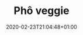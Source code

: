 ---
layout: recipe
date: 2020-02-23T21:04:48+01:00
draft: false    
title:  "Phô veggie" # The title of your awesome recipe
image:  ./pho-veggie.jpg # Name of image in recipe bundle
#imagecredit: https://placekitten.com/600/800 # URL to image source page, website, or creator
YouTubeID:  # The F2SYDXV1W1w part of https://www.youtube.com/watch?v=F2SYDXV1W1w
authorName: # Name of the recipe/article author
authorURL: # URL of their home website
sourceName: # Name of the source website
sourceURL: # Actual URL of the recipe itself
catégories: soupe # The type of meal or course your recipe is about. For example: "dinner", "entree", or "dessert".
tags:
  - veggie
  - soupe
  - automne
  - hiver
  - asiat
yield: 5 euros
prepTime: 10 min
cookTime: 20 min

ingredients:
- 10g de champignons noirs séchés
- 1 oinon
- 1 baton de citronnelle
- 2 cm de gingembre frais (2 càc de gingembre moulu)
- 1/2 citron 
- 1 piment oiseau
- sel, poivre
- 2 oeufs
- 1 bouillon cube
- Sauce Kikkoman
- Vimaigre
- 5 branches de coriandre fraiche
- 20g de pousses de soja
- 100g de pates de riz
directions:
- Emincez finement l'oignon, le gingembre, et la citronnelle, 
- Coupez un peu les champignons séchez,
- Faites les infuser et gonfler dans 1 litre d'eau salée, et portez à ébulition, 
- Ajoutez le bouillon cube, et quelques feuilles de coriandre, et un peu de sauce kikkoman,
- Laissez bouillir une quizaine de minutes. 
- Disposez dans les assiettes creuses, les pates de riz (non cuites), des feuilles de coriandre, un quartier de citron et les pousses de soja 
- Dans une autre casserole (plutôt grande), portez à ebullition 2L d'eau avec du vinaigre. 
- Une fois que l'eau bout, avec un fouet, faites un tourbillon au milieu de la casserole et cassez un oeuf. Laissez-le cuire 3 minutes. 
- En attendant, versez le bouillon du phô dans votre assiette, et une fois que votre oeuf est cuit, ajoutez-le. Salez et poivrez et ajoutez de la sauce kikkoman si nécessaire et pressez du citron, ou ajoutez un piment oiseau pour les plus courageux ! 
---